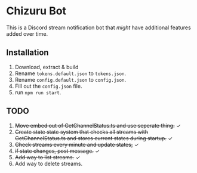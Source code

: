 # Chizuru Bot

This is a Discord stream notification bot that *might* have additional features added over time.

## Installation

1. Download, extract & build
2. Rename `tokens.default.json` to `tokens.json`.
3. Rename `config.default.json` to `config.json`.
4. Fill out the `config.json` file.
5. run `npm run start`.

## TODO

1. ~~Move embed out of GetChannelStatus.ts and use seperate thing.~~ ✓
2. ~~Create state state system that checks all streams with GetChannelStatus.ts and stores current states during startup.~~ ✓
3. ~~Check streams every minute and update states,~~ ✓
4. ~~if state changes, post message.~~ ✓
5. ~~Add way to list streams.~~ ✓
6. Add way to delete streams.
